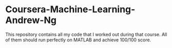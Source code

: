 # Coursera-Machine-Learning-Andrew-Ng
This repository contains all my code that I worked out during that course. All of them should run perfectly on MATLAB and achieve 100/100 score.
